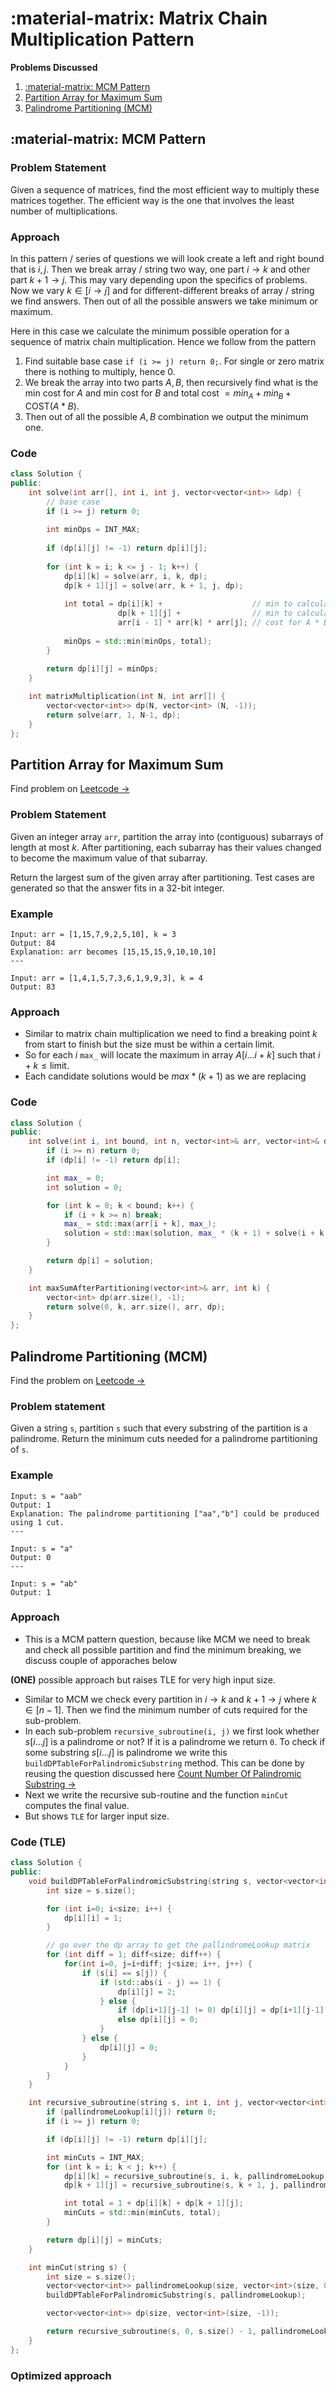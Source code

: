 # :material-matrix: Matrix Chain Multiplication Pattern

**Problems Discussed**

1. [:material-matrix: MCM Pattern](#material-matrix-mcm-pattern)
1. [Partition Array for Maximum Sum](#partition-array-for-maximum-sum)
1. [Palindrome Partitioning (MCM)](#palindrome-partitioning-mcm)


## :material-matrix: MCM Pattern
### Problem Statement
Given a sequence of matrices, find the most efficient way to multiply these matrices together. The efficient way is the one that involves the least number of multiplications.

### Approach
In this pattern / series of questions we will look create a left and right bound that is $i, j$. Then we break array / string two way, one part $i \to k$ and other part $k + 1 \to j$. This may vary depending upon the specifics of problems. Now we vary $k \in [i \to j]$ and for different-different breaks of array / string we find answers. Then out of all the possible answers we take minimum or maximum.

Here in this case we calculate the minimum possible operation for a sequence of matrix chain multiplication. Hence we follow from the pattern

1. Find suitable base case `if (i >= j) return 0;`. For single or zero matrix there is nothing to multiply, hence $0$.
1. We break the array into two parts $A, B$, then recursively find what is the min cost for $A$ and min cost for $B$ and total cost $= min_A + min_B+ \textsf{COST}(A*B)$. 
1. Then out of all the possible $A, B$ combination we output the minimum one.

### Code
```cpp
class Solution {
public:
    int solve(int arr[], int i, int j, vector<vector<int>> &dp) {
        // base case
        if (i >= j) return 0;
        
        int minOps = INT_MAX;
        
        if (dp[i][j] != -1) return dp[i][j];
        
        for (int k = i; k <= j - 1; k++) {
            dp[i][k] = solve(arr, i, k, dp);
            dp[k + 1][j] = solve(arr, k + 1, j, dp);
            
            int total = dp[i][k] +                    // min to calculate A
                        dp[k + 1][j] +                // min to calculate B
                        arr[i - 1] * arr[k] * arr[j]; // cost for A * B
                        
            minOps = std::min(minOps, total);
        }
        
        return dp[i][j] = minOps;
    }

    int matrixMultiplication(int N, int arr[]) {
        vector<vector<int>> dp(N, vector<int> (N, -1));
        return solve(arr, 1, N-1, dp);
    }
};
```

## Partition Array for Maximum Sum
Find problem on [Leetcode $\to$](https://leetcode.com/problems/partition-array-for-maximum-sum/description/)
### Problem Statement
Given an integer array `arr`, partition the array into (contiguous) subarrays of length at most $k$. After partitioning, each subarray has their values changed to become the maximum value of that subarray.

Return the largest sum of the given array after partitioning. Test cases are generated so that the answer fits in a 32-bit integer.

### Example
```
Input: arr = [1,15,7,9,2,5,10], k = 3
Output: 84
Explanation: arr becomes [15,15,15,9,10,10,10]
---

Input: arr = [1,4,1,5,7,3,6,1,9,9,3], k = 4
Output: 83
```

### Approach
- Similar to matrix chain multiplication we need to find a breaking point $k$ from start to finish but the size must be within a certain limit.
- So for each $i$ `max_` will locate the maximum in array $A[i \dots i + k]$ such that $i + k \leq \textsf{limit}$.
- Each candidate solutions would be $max * (k + 1)$ as we are replacing 

### Code
```cpp
class Solution {
public:
    int solve(int i, int bound, int n, vector<int>& arr, vector<int>& dp) {
        if (i >= n) return 0;
        if (dp[i] != -1) return dp[i];

        int max_ = 0;
        int solution = 0;

        for (int k = 0; k < bound; k++) {
            if (i + k >= n) break;
            max_ = std::max(arr[i + k], max_);
            solution = std::max(solution, max_ * (k + 1) + solve(i + k + 1, bound, n, arr, dp));
        }

        return dp[i] = solution;
    }

    int maxSumAfterPartitioning(vector<int>& arr, int k) {
        vector<int> dp(arr.size(), -1);
        return solve(0, k, arr.size(), arr, dp);
    }
};
```

## Palindrome Partitioning (MCM)
Find the problem on [Leetcode $\to$](https://leetcode.com/problems/palindrome-partitioning-ii/)

### Problem statement
Given a string `s`, partition `s` such that every substring of the partition is a palindrome. Return the minimum cuts needed for a palindrome partitioning of `s`.

### Example
```
Input: s = "aab"
Output: 1
Explanation: The palindrome partitioning ["aa","b"] could be produced using 1 cut.
---

Input: s = "a"
Output: 0
---

Input: s = "ab"
Output: 1
```

### Approach
- This is a MCM pattern question, because like MCM we need to break and check all possible partition and find the minimum breaking, we discuss couple of apporaches below

**(ONE)** possible approach but raises TLE for very high input size.

- Similar to MCM we check every partition in $i \to k$ and $k + 1 \to j$ where $k \in [n - 1]$. Then we find the minimum number of cuts required for the sub-problem.
- In each sub-problem `recursive_subroutine(i, j)` we first look whether $s[i \dots j]$ is a palindrome or not? If it is a palindrome we return `0`. To check if some substring $s[i \dots j]$ is palindrome we write this `buildDPTableForPalindromicSubstring` method. This can be done by reusing the question discussed here [Count Number Of Palindromic Substring $\to$](https://algorithms.theroyakash.com/dp/problems/#palindromic-substrings)
- Next we write the recursive sub-routine and the function `minCut` computes the final value.
- But shows `TLE` for larger input size.

### Code (TLE)
```cpp
class Solution {
public:
    void buildDPTableForPalindromicSubstring(string s, vector<vector<int>>& pallindromeLookup) {
        int size = s.size();

        for (int i=0; i<size; i++) {
            dp[i][i] = 1;
        }

        // go over the dp array to get the pallindromeLookup matrix
        for (int diff = 1; diff<size; diff++) {
            for(int i=0, j=i+diff; j<size; i++, j++) {
                if (s[i] == s[j]) {
                    if (std::abs(i - j) == 1) {
                        dp[i][j] = 2;
                    } else {
                        if (dp[i+1][j-1] != 0) dp[i][j] = dp[i+1][j-1] + 2;
                        else dp[i][j] = 0;
                    }
                } else {
                    dp[i][j] = 0;
                }
            }
        }
    }

    int recursive_subroutine(string s, int i, int j, vector<vector<int>> &pallindromeLookup, vector<vector<int>> &dp) {
        if (pallindromeLookup[i][j]) return 0;
        if (i >= j) return 0;

        if (dp[i][j] != -1) return dp[i][j];

        int minCuts = INT_MAX;
        for (int k = i; k < j; k++) {
            dp[i][k] = recursive_subroutine(s, i, k, pallindromeLookup, dp);
            dp[k + 1][j] = recursive_subroutine(s, k + 1, j, pallindromeLookup, dp);

            int total = 1 + dp[i][k] + dp[k + 1][j];
            minCuts = std::min(minCuts, total);
        }

        return dp[i][j] = minCuts;
    }

    int minCut(string s) {
        int size = s.size();
        vector<vector<int>> pallindromeLookup(size, vector<int>(size, 0));
        buildDPTableForPalindromicSubstring(s, pallindromeLookup);

        vector<vector<int>> dp(size, vector<int>(size, -1));

        return recursive_subroutine(s, 0, s.size() - 1, pallindromeLookup, dp);
    }
};
```

### Optimized approach
